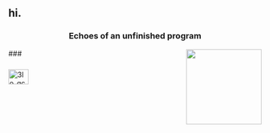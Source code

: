 <h2 align="left">hi.</h2>


###
<h3 align="center">Echoes of an unfinished program</h3>
###

<img align="right" height="150" src="https://avatars.githubusercontent.com/u/147320001?v=4"  />

###

<p align="left">
<a href="https://twitter.com/3lo_qc" target="blank"><img align="center" src="https://raw.githubusercontent.com/rahuldkjain/github-profile-readme-generator/master/src/images/icons/Social/twitter.svg" alt="3lo_qc" height="30" width="40" /></a>
</p>

###
